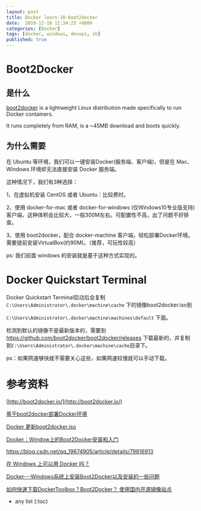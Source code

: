 ```yaml
---
layout: post
title: Docker learn-10-boot2docker
date:  2019-12-18 11:34:23 +0800
categories: [Docker]
tags: [docker, windows, devops, sh]
published: true
---
```


# Boot2Docker

## 是什么

[boot2docker](https://github.com/boot2docker/boot2docker) is a lightweight Linux distribution made specifically to run Docker containers. 

It runs completely from RAM, is a ~45MB download and boots quickly.

## 为什么需要

在 Ubuntu 等环境，我们可以一键安装Docker(服务端、客户端)，但是在 Mac、Windows 环境却无法直接安装 Docker 服务端。

这种情况下，我们有3种选择：

1、在虚拟机安装 CentOS 或者 Ubuntu：比较费时。

2、使用 docker-for-mac 或者 docker-for-windows (仅Windows10专业版支持)客户端，这种体积会比较大，一般300M左右。可配置性不高，出了问题不好排查。

3、使用 boot2docker，配合 docker-machine 客户端，轻松部署Docker环境。需要提前安装VirtualBox(约90M)。（推荐，可玩性较高）

ps: 我们前面 windows 的安装就是基于这种方式实现的。

# Docker Quickstart Terminal

Docker Quickstart Terminal启动后会复制 `C:\Users\Administrator\.docker\machine\cache` 下的镜像boot2docker.iso到

`C:\Users\Administrator\.docker\machine\machines\default` 下面。

检测到默认的镜像不是最新版本的，需要到 https://github.com/boot2docker/boot2docker/releases 下载最新的，并复制到`C:\Users\Administrator\.docker\machine\cache`目录下。

ps：如果网速够快就不需要关心这些，如果网速较慢就可以手动下载。

# 参考资料

[http://boot2docker.io/](http://boot2docker.io/)

[基于boot2docker部署Docker环境](https://www.cnblogs.com/52fhy/p/8413029.html)

[Docker 更新boot2docker.iso](https://cloud.tencent.com/developer/article/1334570)

[Docker：Window上的Boot2Docker安装和入门](https://blog.csdn.net/qq_19674905/article/details/79816913)

https://blog.csdn.net/qq_19674905/article/details/79816913

[在 Windows 上可以用 Docker 吗？](http://www.docker.org.cn/docker/178.html)

[Docker---Windows系统上安装Boot2Docker以及安装的一些问题](https://blog.csdn.net/freeape/article/details/51173258)

[如何快速下载DockerToolbox？Boot2Docker？ 使用国内开源镜像站点](https://blog.csdn.net/csdn_duomaomao/article/details/72944525)

* any list
{:toc}